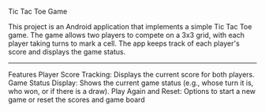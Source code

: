 Tic Tac Toe Game

This project is an Android application that implements a simple Tic Tac Toe game. The game allows two players to compete on a 3x3 grid, with each player taking turns to mark a cell. The app keeps track of each player's score and displays the game status.
________________________________________________________________________________________________________________________________________________________________________________
Features
Player Score Tracking: Displays the current score for both players.
Game Status Display: Shows the current game status (e.g., whose turn it is, who won, or if there is a draw).
Play Again and Reset: Options to start a new game or reset the scores and game board
